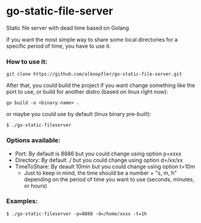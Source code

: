 # go-static-file-server
Static file server with dead time based on Golang

If you want the most simple way to share some local directories for a specific period of time, you have to use it.

### How to use it:

```commandline
git clone https://github.com/alknopfler/go-static-file-server.git
```

After that, you could build the project if you want change something like the port to use, or build for another distro (based on linux right now):
```commandline
go build -o <binary-name> .
```

or maybe you could use by default (linux binary pre-built):

```commandline
$ ./go-static-fileserver 
```

### Options available:

- Port: By default is 8886 but you could change using option p=xxxx
- Directory: By default ./ but you could change using option d=/xx/xx
- TimeToShare: By deault 10min but you could change using option t=10m
    - Just to keep in mind, the time should be a number + "s, m, h" depending on the period of time you want to use (seconds, minutes, or hours)
    
### Examples:

```commandline
$ ./go-static-fileserver -p=8888 -d=/home/xxxx -t=1h
```